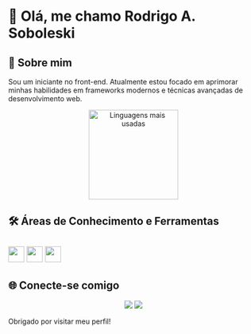 # 👋 Olá, me chamo Rodrigo A. Soboleski

## 🚀 Sobre mim
Sou um iniciante no front-end. Atualmente estou focado em aprimorar minhas habilidades em frameworks modernos e técnicas avançadas de desenvolvimento web.

<p align="center">
  <img height="180em" src="https://github-readme-stats.vercel.app/api/top-langs/?username=rodrigosoboleski&layout=compact&theme=radical" alt="Linguagens mais usadas"/>
</p>

<h2>🛠️ Áreas de Conhecimento e Ferramentas</h2>

<img width ='32px' src ='https://raw.githubusercontent.com/rahulbanerjee26/githubAboutMeGenerator/main/icons/javascript.svg'> <img width ='32px' src ='https://raw.githubusercontent.com/rahulbanerjee26/githubAboutMeGenerator/main/icons/css.svg'> <img width ='32px' src ='https://raw.githubusercontent.com/rahulbanerjee26/githubAboutMeGenerator/main/icons/html.svg'>
---
## 🌐 Conecte-se comigo
<p align="center">
  <a href="https://www.linkedin.com/in/rodrigo-augusto-soboleski-137ba3244/"><img src="https://img.shields.io/badge/-LinkedIn-0e76a8?style=for-the-badge&logo=Linkedin&logoColor=white" /></a>
  <a href="mailto:rodrigosoboleskki@gmail.com"><img src="https://img.shields.io/badge/-Email-D14836?style=for-the-badge&logo=Gmail&logoColor=white" /></a>
</p>

Obrigado por visitar meu perfil!
